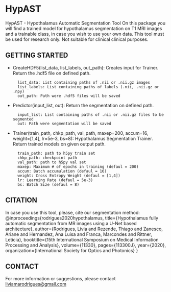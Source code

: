 # HypAST

HypAST - Hypothalamus Automatic Segmentation Tool
On this package you will find a trained model for hypothalamus segmentation on T1 MRI images and a trainable class, in case you wish to use your own data.
This tool must be used for research only. Not suitable for clinical clinical purposes.

## GETTING STARTED

- CreateHDF5(list_data, list_labels, out_path): Creates input for Trainer. Return the .hdf5 file on defined path.

        list_data: List containing paths of .nii or .nii.gz images
        list_labels: List containing paths of labels (.nii, .nii.gz or .npy)
        out_path: Path were .hdf5 files will be saved

- Predictor(input_list, out): Return the segmentation on defined path.

        input_list: List containing paths of .nii or .nii.gz files to be segmented
        out: Path were segmentation will be saved

- Trainer(train_path, chkp_path, val_path, maxep=200, accum=16, weight=[1,4], lr=5e-3, bs=8):   Hypothalamus Segmentation Trainer. Return trained models on given output path.
	
        train_path: path to h5py train set
        chkp_path: checkpoint path
        val_path: path to h5py val set
        maxep: Maximum # of epochs in training (defaul = 200)
        accum: Batch accumulation (defaul = 16)
        weight: Cross Entropy Weight (defaul = [1,4])
        lr: Learning Rate (defaul = 5e-3)
        bs: Batch Size (defaul = 8)

## CITATION

In case you use this tool, please, cite our segmentation method:
@inproceedings{rodrigues2020hypothalamus,
  title={Hypothalamus fully automatic segmentation from MR images using a U-Net based architecture},
  author={Rodrigues, Livia and Rezende, Thiago and Zanesco, Ariane and Hernandez, Ana Luisa and Franca, Marcondes and Rittner, Leticia},
  booktitle={15th International Symposium on Medical Information Processing and Analysis},
  volume={11330},
  pages={113300J},
  year={2020},
  organization={International Society for Optics and Photonics}
}

## CONTACT

For more information or suggestions, please contact liviamarodrigues@gmail.com

